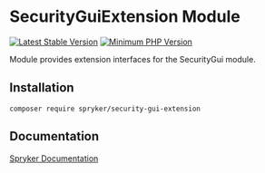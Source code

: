 # SecurityGuiExtension Module
[![Latest Stable Version](https://poser.pugx.org/spryker/security-gui-extension/v/stable.svg)](https://packagist.org/packages/spryker/security-gui-extension)
[![Minimum PHP Version](https://img.shields.io/badge/php-%3E%3D%207.3-8892BF.svg)](https://php.net/)

Module provides extension interfaces for the SecurityGui module.

## Installation

```
composer require spryker/security-gui-extension
```

## Documentation

[Spryker Documentation](https://documentation.spryker.com/module_guide/overview.htm)
